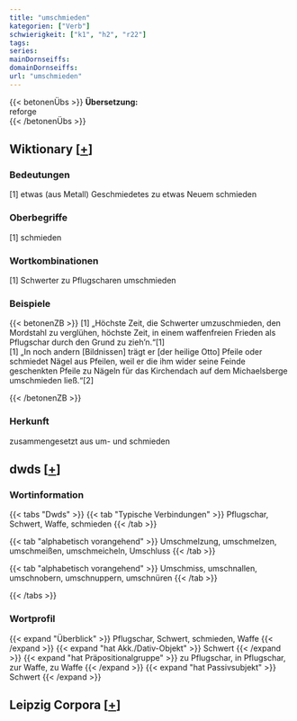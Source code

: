 ```yaml
---
title: "umschmieden"
kategorien: ["Verb"]
schwierigkeit: ["k1", "h2", "r22"]
tags:
series:
mainDornseiffs:
domainDornseiffs:
url: "umschmieden"
---
```


{{< betonenÜbs >}}
**Übersetzung:**  
reforge  
{{< /betonenÜbs >}}

## Wiktionary [[+](https://de.wiktionary.org/wiki/umschmieden)]

### Bedeutungen
[1] etwas (aus Metall) Geschmiedetes zu etwas Neuem schmieden  

### Oberbegriffe
[1] schmieden  

### Wortkombinationen
[1] Schwerter zu Pflugscharen umschmieden  

### Beispiele
{{< betonenZB >}}
[1] „Höchste Zeit, die Schwerter umzuschmieden, den Mordstahl zu verglühen, höchste Zeit, in einem waffenfreien Frieden als Pflugschar durch den Grund zu zieh’n.“[1]  
[1] „In noch andern [Bildnissen] trägt er [der heilige Otto] Pfeile oder schmiedet Nägel aus Pfeilen, weil er die ihm wider seine Feinde geschenkten Pfeile zu Nägeln für das Kirchendach auf dem Michaelsberge umschmieden ließ.“[2]  

{{< /betonenZB >}}
### Herkunft
zusammengesetzt aus um- und schmieden  



## dwds [[+](https://www.dwds.de/wb/umschmieden)]

### Wortinformation
{{< tabs "Dwds" >}}
{{< tab "Typische Verbindungen" >}}
Pflugschar, Schwert, Waffe, schmieden
{{< /tab >}}

{{< tab "alphabetisch vorangehend" >}}
Umschmelzung, umschmelzen, umschmeißen, umschmeicheln, Umschluss
{{< /tab >}}

{{< tab "alphabetisch vorangehend" >}}
Umschmiss, umschnallen, umschnobern, umschnuppern, umschnüren
{{< /tab >}}

{{< /tabs >}}

### Wortprofil
{{< expand "Überblick" >}} Pflugschar, Schwert, schmieden, Waffe {{< /expand >}}
{{< expand "hat Akk./Dativ-Objekt" >}} Schwert {{< /expand >}}
{{< expand "hat Präpositionalgruppe" >}} zu Pflugschar, in Pflugschar, zur Waffe, zu Waffe {{< /expand >}}
{{< expand "hat Passivsubjekt" >}} Schwert {{< /expand >}}

## Leipzig Corpora [[+](https://corpora.uni-leipzig.de/en/res?word=umschmieden&corpusId=deu_newscrawl-public_2018)]

